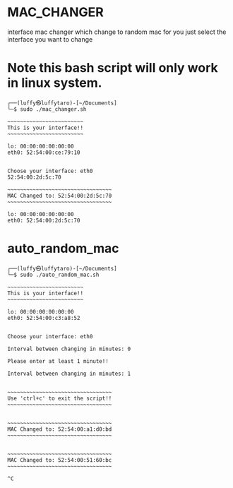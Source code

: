 # MAC_CHANGER
interface mac changer which change to random mac for you just select the interface you want to change

# Note this bash script will only work in linux system.

```
┌──(luffy㉿luffytaro)-[~/Documents]
└─$ sudo ./mac_changer.sh

~~~~~~~~~~~~~~~~~~~~~~~~
This is your interface!!
~~~~~~~~~~~~~~~~~~~~~~~~

lo: 00:00:00:00:00:00
eth0: 52:54:00:ce:79:10


Choose your interface: eth0
52:54:00:2d:5c:70

~~~~~~~~~~~~~~~~~~~~~~~~~~~~~~~~~
MAC Changed to: 52:54:00:2d:5c:70
~~~~~~~~~~~~~~~~~~~~~~~~~~~~~~~~~

lo: 00:00:00:00:00:00
eth0: 52:54:00:2d:5c:70
```





# auto_random_mac

```
┌──(luffy㉿luffytaro)-[~/Documents]
└─$ sudo ./auto_random_mac.sh

~~~~~~~~~~~~~~~~~~~~~~~~
This is your interface!!
~~~~~~~~~~~~~~~~~~~~~~~~

lo: 00:00:00:00:00:00
eth0: 52:54:00:c3:a8:52


Choose your interface: eth0

Interval between changing in minutes: 0

Please enter at least 1 minute!!

Interval between changing in minutes: 1


~~~~~~~~~~~~~~~~~~~~~~~~~~~~~~~~~
Use 'ctrl+c' to exit the script!!
~~~~~~~~~~~~~~~~~~~~~~~~~~~~~~~~~


~~~~~~~~~~~~~~~~~~~~~~~~~~~~~~~~~
MAC Changed to: 52:54:00:a1:d0:bd
~~~~~~~~~~~~~~~~~~~~~~~~~~~~~~~~~


~~~~~~~~~~~~~~~~~~~~~~~~~~~~~~~~~
MAC Changed to: 52:54:00:51:60:bc
~~~~~~~~~~~~~~~~~~~~~~~~~~~~~~~~~

^C
```
